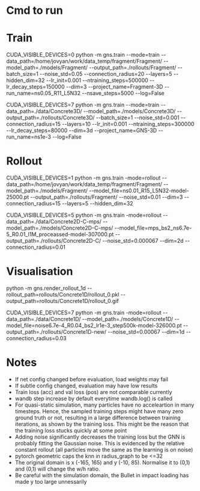 # Cmd to run
# Train
CUDA_VISIBLE_DEVICES=0 python -m gns.train --mode=train --data_path=/home/jovyan/work/data_temp/fragment/Fragment/ --model_path=./models/Fragment/ --output_path=./rollouts/Fragment/ --batch_size=1 --noise_std=0.05 --connection_radius=20 --layers=5 --hidden_dim=32 --lr_init=0.001 --ntraining_steps=500000 --lr_decay_steps=150000 --dim=3 --project_name=Fragment-3D --run_name=ns0.05_R11_L5N32 --nsave_steps=5000 --log=False

CUDA_VISIBLE_DEVICES=7 python -m gns.train --mode=train --data_path=./data/Concrete3D/ --model_path=./models/Concrete3D/ --output_path=./rollouts/Concrete3D/ --batch_size=1 --noise_std=0.001 --connection_radius=15 --layers=10 --lr_init=0.001 --ntraining_steps=300000 --lr_decay_steps=80000 --dim=3d --project_name=GNS-3D --run_name=ns1e-3 --log=False

# Rollout
CUDA_VISIBLE_DEVICES=1 python -m gns.train -mode=rollout --data_path=/home/jovyan/work/data_temp/fragment/Fragment/ --model_path=./models/Fragment/ --model_file=ns0.01_R15_L5N32-model-25000.pt --output_path=./rollouts/Fragment/ --noise_std=0.01 --dim=3 --connection_radius=15 --layers=5 --hidden_dim=32

CUDA_VISIBLE_DEVICES=5 python -m gns.train -mode=rollout --data_path=./data/Concrete2D-C-mps/ --model_path=./models/Concrete2D-C-mps/ --model_file=mps_bs2_ns6.7e-5_R0.01_I1M_proceassed-model-307000.pt --output_path=./rollouts/Concrete2D-C/ --noise_std=0.000067 --dim=2d --connection_radius=0.01

# Visualisation
python -m gns.render_rollout_1d --rollout_path=rollouts/Concrete1D/rollout_0.pkl --output_path=rollouts/Concrete1D/rollout_0.gif

CUDA_VISIBLE_DEVICES=7 python -m gns.train -mode=rollout --data_path=./data/Concrete1D/ --model_path=./models/Concrete1D/ --model_file=noise6.7e-4_R0.04_bs2_lr1e-3_step500k-model-326000.pt --output_path=./rollouts/Concrete1D-new/ --noise_std=0.00067 --dim=1d --connection_radius=0.03

# Notes
- If net config changed before evaluation, load weights may fail
- If subtle config changed, evaluation may have low results
- Train loss (acc) and val loss (pos) are not comparable currently
- wandb step increase by default everytime wandb.log() is called
- For quasi-static simulation, many particles have no acceleartion in many timesteps. Hence, the sampled training steps might have many zero ground truth or not, resulting in
    a large difference between training iterations, as shown by the training loss. This might be the reason that the training loss stucks quickly at some point
- Adding noise significantly decreases the training loss but the GNN is probably fitting the Gaussian noise. This is evidenced by the relative constant rollout (all particles move
    the same as the learning is on noise)
- pytorch geometric caps the knn in radius_graph to be <=32
- The original domain is x (-165, 165) and y (-10, 85). Normalise it to (0,1) and (0,1) will change the w/h ratio. 
- Be careful with the simulation domain, the Bullet in impact loading has made y too large unnessarily

